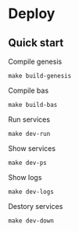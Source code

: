 # Deploy

## Quick start

Compile genesis
```
make build-genesis
```

Compile bas 
```
make build-bas
```

Run services
```
make dev-run
```

Show services 
```
make dev-ps
```

Show logs
```
make dev-logs
```

Destory services
```
make dev-down
```

